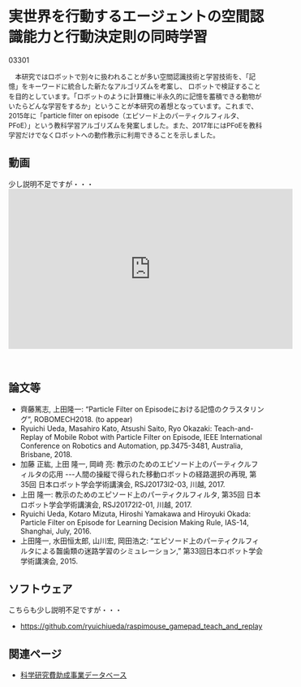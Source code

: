 # 実世界を行動するエージェントの空間認識能力と行動決定則の同時学習
03301 <p class="cjk" align="left"><span style="font-size: small;">　</span><span style="font-size: small;">本研究ではロボットで別々に扱われることが多い空間認識技術と学習技術を、</span><span style="font-size: small;">「記憶」をキーワードに統合した新たなアルゴリズムを考案し、</span><span lang="en-US"><span style="font-size: small;"> </span></span><span style="font-size: small;">ロボットで検証することを目的としています。</span>「<span style="font-size: small;">ロボットのように計算機に半永久的に記憶を蓄積できる動物がいたらどんな学習をするか</span><span style="font-size: small;">」</span><span style="font-size: small;">ということが本研究の着想となっています。これまで、2015年に</span><span style="font-size: small;">「particle filter on episode（エピソード上のパーティクルフィルタ、PFoE）」という教科学習アルゴリズムを発案しました。また、2017年にはPFoEを教科学習だけでなくロボットへの動作教示に利用できることを示しました。</span></p>

<h2>動画</h2>
少し説明不足ですが・・・

<iframe width="560" height="315" src="https://www.youtube.com/embed/videoseries?list=PLbUh9y6MXvjeLI9mUsuZzBo-oAqbUaWcH" frameborder="0" allow="autoplay; encrypted-media" allowfullscreen></iframe>


&nbsp;
<h2>論文等</h2>
<ul>
 	<li>齊藤篤志, 上田隆一: “Particle Filter on Episodeにおける記憶のクラスタリング”, ROBOMECH2018. (to appear)</li>
 	<li>Ryuichi Ueda, Masahiro Kato, Atsushi Saito, Ryo Okazaki: Teach-and-Replay of Mobile Robot with Particle Filter on Episode, IEEE International Conference on Robotics and Automation, pp.3475-3481, Australia, Brisbane, 2018.</li>
 	<li>加藤 正紘, 上田 隆一, 岡﨑 亮: 教示のためのエピソード上のパーティクルフィルタの応用 ---人間の操縦で得られた移動ロボットの経路選択の再現, 第35回 日本ロボット学会学術講演会, RSJ20173I2-03, 川越, 2017.</li>
 	<li>上田 隆一: 教示のためのエピソード上のパーティクルフィルタ, 第35回 日本ロボット学会学術講演会, RSJ20172I2-01, 川越, 2017.</li>
 	<li>Ryuichi Ueda, Kotaro Mizuta, Hiroshi Yamakawa and Hiroyuki Okada: Particle Filter on Episode for Learning Decision Making Rule, IAS-14, Shanghai, July, 2016.</li>
 	<li>上田隆一, 水田恒太郎, 山川宏, 岡田浩之: “エピソード上のパーティクルフィルタによる齧歯類の迷路学習のシミュレーション,” 第33回日本ロボット学会学術講演会, 2015.</li>
</ul>
<h2>ソフトウェア</h2>
こちらも少し説明不足ですが・・・
<ul>
 	<li><a href="https://github.com/ryuichiueda/raspimouse_gamepad_teach_and_replay" target="_blank" rel="noopener">https://github.com/ryuichiueda/raspimouse_gamepad_teach_and_replay</a></li>
</ul>
<h2>関連ページ</h2>
<ul>
 	<li><a href="https://kaken.nii.ac.jp/grant/KAKENHI-PROJECT-17K00313/" target="_blank" rel="noopener">科学研究費助成事業データベース</a></li>
</ul>
